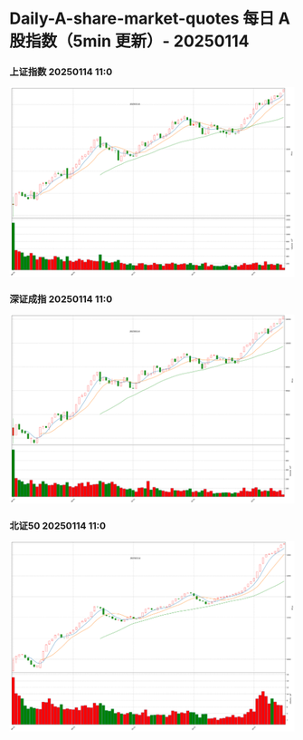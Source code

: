 
# Daily-A-share-market-quotes 每日 A 股指数（5min 更新）- 20250114

### 上证指数 20250114 11:0
![](./fig/2025/1/20250114-sh000001.png)

### 深证成指 20250114 11:0
![](./fig/2025/1/20250114-sz399001.png)

### 北证50 20250114 11:0
![](./fig/2025/1/20250114-bj899050.png)
